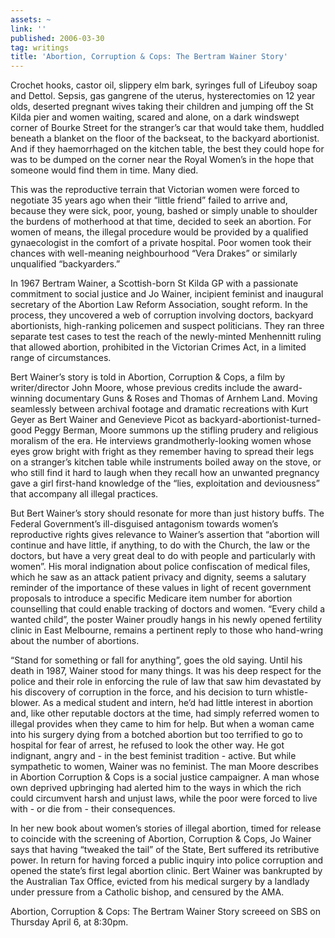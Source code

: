 ```yaml
---
assets: ~
link: ''
published: 2006-03-30
tag: writings
title: 'Abortion, Corruption & Cops: The Bertram Wainer Story'
---
```

Crochet hooks, castor oil, slippery elm bark, syringes full of Lifeuboy
soap and Dettol. Sepsis, gas gangrene of the uterus, hysterectomies on
12 year olds, deserted pregnant wives taking their children and jumping
off the St Kilda pier and women waiting, scared and alone, on a dark
windswept corner of Bourke Street for the stranger’s car that would take
them, huddled beneath a blanket on the floor of the backseat, to the
backyard abortionist. And if they haemorrhaged on the kitchen table, the
best they could hope for was to be dumped on the corner near the Royal
Women’s in the hope that someone would find them in time. Many died.

This was the reproductive terrain that Victorian women were forced to
negotiate 35 years ago when their “little friend” failed to arrive and,
because they were sick, poor, young, bashed or simply unable to shoulder
the burdens of motherhood at that time, decided to seek an abortion. For
women of means, the illegal procedure would be provided by a qualified
gynaecologist in the comfort of a private hospital. Poor women took
their chances with well-meaning neighbourhood “Vera Drakes” or similarly
unqualified “backyarders.”

In 1967 Bertram Wainer, a Scottish-born St Kilda GP with a passionate
commitment to social justice and Jo Wainer, incipient feminist and
inaugural secretary of the Abortion Law Reform Association, sought
reform. In the process, they uncovered a web of corruption involving
doctors, backyard abortionists, high-ranking policemen and suspect
politicians. They ran three separate test cases to test the reach of the
newly-minted Menhennitt ruling that allowed abortion, prohibited in the
Victorian Crimes Act, in a limited range of circumstances.

Bert Wainer’s story is told in Abortion, Corruption & Cops, a film by
writer/director John Moore, whose previous credits include the
award-winning documentary Guns & Roses and Thomas of Arnhem Land. Moving
seamlessly between archival footage and dramatic recreations with Kurt
Geyer as Bert Wainer and Genevieve Picot as
backyard-abortionist-turned-good Peggy Berman, Moore summons up the
stifling prudery and religious moralism of the era. He interviews
grandmotherly-looking women whose eyes grow bright with fright as they
remember having to spread their legs on a stranger’s kitchen table while
instruments boiled away on the stove, or who still find it hard to laugh
when they recall how an unwanted pregnancy gave a girl first-hand
knowledge of the “lies, exploitation and deviousness” that accompany all
illegal practices.

But Bert Wainer’s story should resonate for more than just history
buffs. The Federal Government’s ill-disguised antagonism towards women’s
reproductive rights gives relevance to Wainer’s assertion that “abortion
will continue and have little, if anything, to do with the Church, the
law or the doctors, but have a very great deal to do with people and
particularly with women”. His moral indignation about police
confiscation of medical files, which he saw as an attack patient privacy
and dignity, seems a salutary reminder of the importance of these values
in light of recent government proposals to introduce a specific Medicare
item number for abortion counselling that could enable tracking of
doctors and women. “Every child a wanted child”, the poster Wainer
proudly hangs in his newly opened fertility clinic in East Melbourne,
remains a pertinent reply to those who hand-wring about the number of
abortions.

“Stand for something or fall for anything”, goes the old saying. Until
his death in 1987, Wainer stood for many things. It was his deep respect
for the police and their role in enforcing the rule of law that saw him
devastated by his discovery of corruption in the force, and his decision
to turn whistle-blower. As a medical student and intern, he’d had little
interest in abortion and, like other reputable doctors at the time, had
simply referred women to illegal provides when they came to him for
help. But when a woman came into his surgery dying from a botched
abortion but too terrified to go to hospital for fear of arrest, he
refused to look the other way. He got indignant, angry and - in the best
feminist tradition - active. But while sympathetic to women, Wainer was
no feminist. The man Moore describes in Abortion Corruption & Cops is a
social justice campaigner. A man whose own deprived upbringing had
alerted him to the ways in which the rich could circumvent harsh and
unjust laws, while the poor were forced to live with - or die from -
their consequences.

In her new book about women’s stories of illegal abortion, timed for
release to coincide with the screening of Abortion, Corruption & Cops,
Jo Wainer says that having “tweaked the tail” of the State, Bert
suffered its retributive power. In return for having forced a public
inquiry into police corruption and opened the state’s first legal
abortion clinic. Bert Wainer was bankrupted by the Australian Tax
Office, evicted from his medical surgery by a landlady under pressure
from a Catholic bishop, and censured by the AMA.

Abortion, Corruption & Cops: The Bertram Wainer Story screeed on SBS on
Thursday April 6, at 8:30pm.